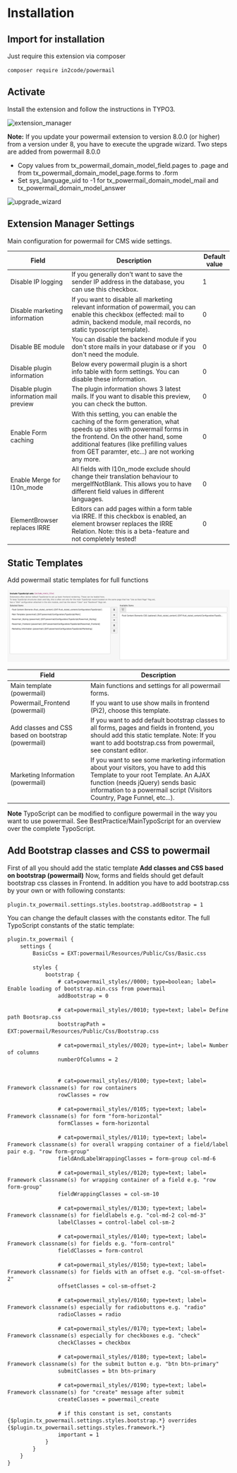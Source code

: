 # Installation

## Import for installation

Just require this extension via composer

`composer require in2code/powermail`


## Activate

Install the extension and follow the instructions in TYPO3.

![extension_manager](../Images/extension_manager.png)

**Note:** If you update your powermail extension to version 8.0.0 (or higher) from a version under 8, you have
to execute the upgrade wizard. Two steps are added from powermail 8.0.0

* Copy values from tx_powermail_domain_model_field.pages to .page and from tx_powermail_domain_model_page.forms to .form
* Set sys_language_uid to -1 for tx_powermail_domain_model_mail and tx_powermail_domain_model_answer

![upgrade_wizard](../Images/upgrade_wizard.png)

## Extension Manager Settings

Main configuration for powermail for CMS wide settings.

| Field                                   | Description                                                                                                                                                                                                                                               | Default value |
|-----------------------------------------|-----------------------------------------------------------------------------------------------------------------------------------------------------------------------------------------------------------------------------------------------------------|---------------|
| Disable IP logging                      | If you generally don't want to save the sender IP address in the database, you can use this checkbox.                                                                                                                                                     | 1             |
| Disable marketing information           | If you want to disable all marketing relevant information of powermail, you can enable this checkbox (effected: mail to admin, backend module, mail records, no static typoscript template).                                                              | 0             |
| Disable BE module                       | You can disable the backend module if you don't store mails in your database or if you don't need the module.                                                                                                                                             | 0             |
| Disable plugin information              | Below every powermail plugin is a short info table with form settings. You can disable these information.                                                                                                                                                 | 0             |
| Disable plugin information mail preview | The plugin information shows 3 latest mails. If you want to disable this preview, you can check the button.                                                                                                                                               | 0             |
| Enable Form caching                     | With this setting, you can enable the caching of the form generation, what speeds up sites with powermail forms in the frontend. On the other hand, some additional features (like prefilling values from GET paramter, etc...) are not working any more. | 0             |
| Enable Merge for l10n_mode              | All fields with l10n_mode exclude should change their translation behaviour to mergeIfNotBlank. This allows you to have different field values in different languages.                                                                                    | 0             |
| ElementBrowser replaces IRRE            | Editors can add pages within a form table via IRRE. If this checkbox is enabled, an element browser replaces the IRRE Relation. Note: this is a beta-feature and not completely tested!                                                                   | 0             |

## Static Templates

Add powermail static templates for full functions

![static_templates](../Images/static_templates.png)

| Field | Description |
| ----- | ----------- |
| Main template (powermail) | Main functions and settings for all powermail forms. |
| Powermail_Frontend (powermail) | If you want to use show mails in frontend (Pi2), choose this template. |
| Add classes and CSS based on bootstrap (powermail) | If you want to add default bootstrap classes to all forms, pages and fields in frontend, you should add this static template. Note: If you want to add bootstrap.css from powermail, see constant editor. |
| Marketing Information (powermail) | If you want to see some marketing information about your visitors, you have to add this Template to your root Template. An AJAX function (needs jQuery) sends basic information to a powermail script (Visitors Country, Page Funnel, etc...). |

**Note** TypoScript can be modified to configure powermail in the way you want to use powermail.
See BestPractice/MainTypoScript for an overview over the complete TypoScript.

## Add Bootstrap classes and CSS to powermail

First of all you should add the static template **Add classes and CSS based on bootstrap (powermail)**
Now, forms and fields should get default bootstrap css classes in Frontend. In addition you have to add
bootstrap.css by your own or with following constants:

`plugin.tx_powermail.settings.styles.bootstrap.addBootstrap = 1`

You can change the default classes with the constants editor.
The full TypoScript constants of the static template:

```
plugin.tx_powermail {
	settings {
		BasicCss = EXT:powermail/Resources/Public/Css/Basic.css

		styles {
			bootstrap {
				# cat=powermail_styles//0000; type=boolean; label= Enable loading of bootstrap.min.css from powermail
				addBootstrap = 0

				# cat=powermail_styles//0010; type=text; label= Define path Bootsrap.css
				bootstrapPath = EXT:powermail/Resources/Public/Css/Bootstrap.css

				# cat=powermail_styles//0020; type=int+; label= Number of columns
				numberOfColumns = 2


				# cat=powermail_styles//0100; type=text; label= Framework classname(s) for row containers
				rowClasses = row

				# cat=powermail_styles//0105; type=text; label= Framework classname(s) for form "form-horizontal"
				formClasses = form-horizontal

				# cat=powermail_styles//0110; type=text; label= Framework classname(s) for overall wrapping container of a field/label pair e.g. "row form-group"
				fieldAndLabelWrappingClasses = form-group col-md-6

				# cat=powermail_styles//0120; type=text; label= Framework classname(s) for wrapping container of a field e.g. "row form-group"
				fieldWrappingClasses = col-sm-10

				# cat=powermail_styles//0130; type=text; label= Framework classname(s) for fieldlabels e.g. "col-md-2 col-md-3"
				labelClasses = control-label col-sm-2

				# cat=powermail_styles//0140; type=text; label= Framework classname(s) for fields e.g. "form-control"
				fieldClasses = form-control

				# cat=powermail_styles//0150; type=text; label= Framework classname(s) for fields with an offset e.g. "col-sm-offset-2"
				offsetClasses = col-sm-offset-2

				# cat=powermail_styles//0160; type=text; label= Framework classname(s) especially for radiobuttons e.g. "radio"
				radioClasses = radio

				# cat=powermail_styles//0170; type=text; label= Framework classname(s) especially for checkboxes e.g. "check"
				checkClasses = checkbox

				# cat=powermail_styles//0180; type=text; label= Framework classname(s) for the submit button e.g. "btn btn-primary"
				submitClasses = btn btn-primary

				# cat=powermail_styles//0190; type=text; label= Framework classname(s) for "create" message after submit
				createClasses = powermail_create

				# if this constant is set, constants {$plugin.tx_powermail.settings.styles.bootstrap.*} overrides {$plugin.tx_powermail.settings.styles.framework.*}
				important = 1
			}
		}
	}
}
```
